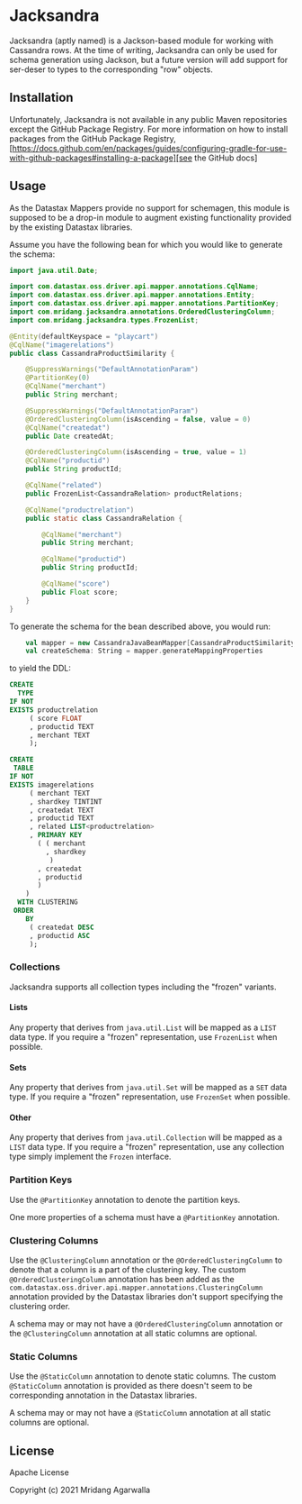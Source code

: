 # Jacksandra

Jacksandra (aptly named) is a Jackson-based module for working with Cassandra rows. At the time of writing, Jacksandra can only be used for schema generation using Jackson, but a future version will add support for ser-deser to types to the corresponding "row" objects. 

## Installation

Unfortunately, Jacksandra is not available in any public Maven repositories except the GitHub Package Registry. For more information on how to install packages from the GitHub Package Registry, [https://docs.github.com/en/packages/guides/configuring-gradle-for-use-with-github-packages#installing-a-package][see the GitHub docs]

## Usage

As the Datastax Mappers provide no support for schemagen, this module is supposed to be a drop-in module to augment existing functionality provided by the existing Datastax libraries.

Assume you have the following bean for which you would like to generate the schema:

```java
import java.util.Date;

import com.datastax.oss.driver.api.mapper.annotations.CqlName;
import com.datastax.oss.driver.api.mapper.annotations.Entity;
import com.datastax.oss.driver.api.mapper.annotations.PartitionKey;
import com.mridang.jacksandra.annotations.OrderedClusteringColumn;
import com.mridang.jacksandra.types.FrozenList;

@Entity(defaultKeyspace = "playcart")
@CqlName("imagerelations")
public class CassandraProductSimilarity {

    @SuppressWarnings("DefaultAnnotationParam")
    @PartitionKey(0)
    @CqlName("merchant")
    public String merchant;

    @SuppressWarnings("DefaultAnnotationParam")
    @OrderedClusteringColumn(isAscending = false, value = 0)
    @CqlName("createdat")
    public Date createdAt;

    @OrderedClusteringColumn(isAscending = true, value = 1)
    @CqlName("productid")
    public String productId;

    @CqlName("related")
    public FrozenList<CassandraRelation> productRelations;

    @CqlName("productrelation")
    public static class CassandraRelation {

        @CqlName("merchant")
        public String merchant;

        @CqlName("productid")
        public String productId;

        @CqlName("score")
        public Float score;
    }
}
```

To generate the schema for the bean described above, you would run:

```scala
    val mapper = new CassandraJavaBeanMapper[CassandraProductSimilarity]()
    val createSchema: String = mapper.generateMappingProperties
```

to yield the DDL:

```sql
CREATE 
  TYPE 
IF NOT 
EXISTS productrelation 
     ( score FLOAT
     , productid TEXT
     , merchant TEXT
     );

CREATE 
 TABLE 
IF NOT 
EXISTS imagerelations 
     ( merchant TEXT
     , shardkey TINTINT
     , createdat TEXT
     , productid TEXT
     , related LIST<productrelation>
     , PRIMARY KEY
       ( ( merchant
         , shardkey
          )
       , createdat
       , productid
       )
    )
  WITH CLUSTERING 
 ORDER 
    BY 
     ( createdat DESC
     , productid ASC
     );
```

### Collections

Jacksandra supports all collection types including the "frozen" variants.

#### Lists

Any property that derives from `java.util.List` will be mapped 
as a `LIST` data type. If you require a "frozen" representation, 
use `FrozenList` when possible.

#### Sets

Any property that derives from `java.util.Set` will be mapped 
as a `SET` data type. If you require a "frozen" representation, 
use `FrozenSet` when possible.

#### Other

Any property that derives from `java.util.Collection` will be mapped 
as a `LIST` data type. If you require a "frozen" representation, 
use any collection type simply implement the `Frozen` interface.

### Partition Keys

Use the `@PartitionKey` annotation to denote the partition keys. 

One more properties of a schema must have a `@PartitionKey` annotation.

### Clustering Columns

Use the `@ClusteringColumn` annotation or the `@OrderedClusteringColumn` to denote that a column is a part of the clustering key. 
The custom  `@OrderedClusteringColumn` annotation has been added as 
the `com.datastax.oss.driver.api.mapper.annotations.ClusteringColumn` annotation provided by 
the Datastax libraries don't support specifying the clustering order.

A schema may or may not have a `@OrderedClusteringColumn` annotation or the `@ClusteringColumn` 
annotation at all static columns are optional.

### Static Columns

Use the `@StaticColumn` annotation to denote static columns. The custom `@StaticColumn`
annotation is provided as there doesn't seem to be corresponding annotation in
the Datastax libraries.

A schema may or may not have a `@StaticColumn` annotation at all static columns are optional.


## License

Apache License

Copyright (c) 2021 Mridang Agarwalla

[see the GitHub docs]: https://docs.github.com/en/packages/guides/configuring-gradle-for-use-with-github-packages#installing-a-package
